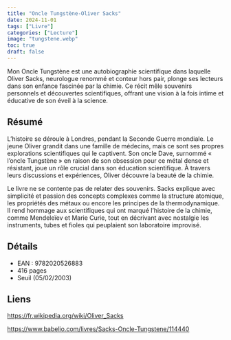 ```yaml
---
title: "Oncle Tungstène-Oliver Sacks"
date: 2024-11-01
tags: ["Livre"]
categories: ["Lecture"]
image: "tungstene.webp"
toc: true
draft: false
---
```


Mon Oncle Tungstène est une autobiographie scientifique dans laquelle Oliver Sacks, neurologue renommé et conteur hors pair, plonge ses lecteurs dans son enfance fascinée par la chimie. Ce récit mêle souvenirs personnels et découvertes scientifiques, offrant une vision à la fois intime et éducative de son éveil à la science.

<!--more-->

## Résumé
L’histoire se déroule à Londres, pendant la Seconde Guerre mondiale. Le jeune Oliver grandit dans une famille de médecins, mais ce sont ses propres explorations scientifiques qui le captivent. Son oncle Dave, surnommé « l’oncle Tungstène » en raison de son obsession pour ce métal dense et résistant, joue un rôle crucial dans son éducation scientifique. À travers leurs discussions et expériences, Oliver découvre la beauté de la chimie.

Le livre ne se contente pas de relater des souvenirs. Sacks explique avec simplicité et passion des concepts complexes comme la structure atomique, les propriétés des métaux ou encore les principes de la thermodynamique. Il rend hommage aux scientifiques qui ont marqué l’histoire de la chimie, comme Mendeleïev et Marie Curie, tout en décrivant avec nostalgie les instruments, tubes et fioles qui peuplaient son laboratoire improvisé.

## Détails
- EAN : 9782020526883 
- 416 pages
- Seuil (05/02/2003) 


## Liens

https://fr.wikipedia.org/wiki/Oliver_Sacks

https://www.babelio.com/livres/Sacks-Oncle-Tungstene/114440


